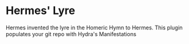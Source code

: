 # Hermes' Lyre
Hermes invented the lyre in the Homeric Hymn to Hermes. This plugin populates your git repo with Hydra's Manifestations

